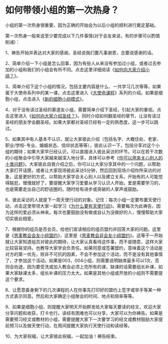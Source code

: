 # 如何带领小组的第一次热身？



<p>小组的第一次热身很重要，因为正确的开始会为以后小组的顺利进行奠定基础。</p>

<p>第一次热身一般来说至少要完成以下几件事情(对于会友来说，有的步骤可以酌情削减)：</p>

<p>1、祷告开始并表达对大家的感谢。圣经说我们要凡事谢恩，总要说感谢的话。</p>

<p>2、简单介绍一下小组是怎么回事，因为有些人从来没有参加过小组，或者过去参加的小组和我们的小组会有所不同。点击这里详细阅读《<a href="/node/12847">如何向大家介绍小组？</a>》。</p>

<p>3、简单介绍下这个小组的情况，包括主要内容是什么、一共学习几次等等。如果属于大使命系列中的某一课，点击这里进入《<a href="/node/12675">大使命课程</a>》系列的介绍。如果是细胞小组，点击进入《<a href="/node/27551">新的细胞小组模式</a>》。</p>

<p>4、对于没有读过圣经的慕道友小组，需要简单介绍下圣经，引起大家的重视。点击这里进入《<a href="/node/12854">如何向大家介绍圣经？</a>》。同时介绍如何翻圣经的章节，让没有读过圣经的朋友学会翻圣经。如果大家都对圣经已经有一定的熟悉度，这一步可以跳过。</p>

<p>5、如果其中有人基本不认识，就让大家彼此介绍（包括名字、大概住处、老家、职业/学校-专业、婚姻状态、信仰状态等等），彼此认识一下，包括分享对这个小组的期待；如果大家早已经认识，可以直接进入彼此采访的环节。可以在若干次数的小组聚会中引导大家越来越深入地分享，具体可以参考《<a href="/node/12848">你可以用来关心别人的十类问题</a>》。大家彼此自我介绍之后，你可以让大家分享其中的一个问题，以帮助大家打开话匣。或者让大家现场彼此采访5分钟，然后回到现场介绍你所采访的对象，这是更好的方式，以帮助大家学会关心别人以及建立关系，开始有的人可能觉得尴尬，慢慢就好了，要提醒大家学习爱要从学习认识人开始，爱是需要学习的，也是需要走出自己的舒适圈的。随时给有进步或突破的人掌声或鼓励。</p>

<p>6、彼此采访的人就是下一周天使行动的对象。记住：每次小组一定要布置天使行动，点击这里带领大家一起学习《<a href="/node/12946">为什么要有天使行动</a>》。需要每次为此祷告，因为这样的爱必须从神来。每次也要鼓励没有做或自认为没做好的人，慢慢帮助大家切实彼此相爱。</p>

<p>7、根据你的组员是否会员，给他们宣读相应的组员盟约并回答大家的问题。这里是《<a href="/node/12834">思麦教会会友小组盟约</a>》，这里是《<a href="/node/12831">思麦教会非会友小组盟约</a>》。这等于一开始就让大家知道组员对彼此的期待，让大家认真看待这件事，而不是随意，这样大家比较容易坚持。也教导大家学会负责任。如果同意或签署盟约，意味着这个活动是对方的第一优先，除非不可抗的因素，不会不参加这个活动，而不是没有其他事情了，才参加这个活动。如果是003，004小组，则需要说明缺席最多可以1次，否则会劝退，因为要受洗或加入教会必须上完所有的课，缺课的话需要组长补课，如果大家缺课太多，组长补课的压力太大。如果是其他小组或开放的小组则不需要提这个要求。</p>

<p>8、让愿意委身剩下的几次课程的人在你事先打印好的盟约上签字或举手等某一种方式表示同意。然后和大家确定小组聚会的时间、地点和频率等等。</p>

<p>9、如果是细胞小组，则提醒大家明天开始群发给大家每天要读的经文，欢迎大家分享问题和收获，打卡也行。读经有困难也可以分享，大家可以为你祷告。如果是需要预习经文或教材的小组，需要提醒大家下一次要学习的经文或教材鼓励大家提前预习以及做天使行动，在周间提醒大家执行天使行动和读经等。</p>

<p>10、为大家祝福，让大家彼此祝福，一起加油！祷告结束。</p>